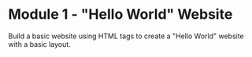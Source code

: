 # Module 1 - "Hello World" Website

Build a basic website using HTML tags to create a "Hello World" website with a basic layout.